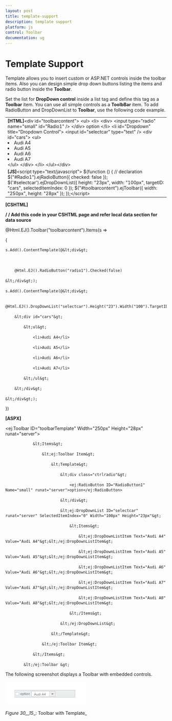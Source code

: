 ```yaml
---
layout: post
title: template-support
description: template support
platform: js
control: Toolbar
documentation: ug
---
```


# Template Support

Template allows you to insert custom or ASP.NET controls inside the toolbar items. Also you can design simple drop down buttons listing the items and radio button inside the **Toolbar**.

Set the list for **DropDown control** inside a list tag and define this tag as a **Toolbar** item. You can use all simple controls as a **ToolbBar** item. To add RadioButton and DropDownList to **Toolbar**, use the following code example.

<table>
<tr>
<td>
<b>[HTML]</b>&lt;div id="toolbarcontent"&gt;    &lt;ul&gt;        &lt;li&gt;            &lt;div&gt;                &lt;input type="radio" name="small" id="Radio1" /&gt;            &lt;/div&gt;            option        &lt;/li&gt;        &lt;li id="Dropdown" title="Dropdown Control"&gt;            &lt;input id="selectcar" type="text" /&gt;            &lt;div id="cars"&gt;                &lt;ul&gt;                    <li>Audi A4</li>                    <li>Audi A5</li>                    <li>Audi A6</li>                    <li>Audi A7</li>                &lt;/ul&gt;            &lt;/div&gt;        &lt;/li&gt;    &lt;/ul&gt;&lt;/div&gt;</td></tr>
<tr>
<td>
<b>[JS]</b>&lt;script type="text/javascript"&gt;    $(function () {        // declaration        $("#Radio1").ejRadioButton({ checked: false });        $('#selectcar').ejDropDownList({ height: "23px", width: "100px", targetID: "cars", selectedItemIndex: 0 });        $("#toolbarcontent").ejToolbar({ width: "250px", height: "28px" });    });&lt;/script&gt;</td></tr>
</table>


**[CSHTML]** 

**/ / Add this code in your CSHTML page and refer local data section for data source**

@Html.EJ().Toolbar("toolbarcontent").Items(s =>

{

    s.Add().ContentTemplate(@&lt;div&gt;



        @Html.EJ().RadioButton("radio1").Checked(false)

    &lt;/div&gt;);

    s.Add().ContentTemplate(@&lt;div&gt;

        @Html.EJ().DropDownList("selectcar").Height("23").Width("100").TargetID("cars").SelectedItemIndex(0)

        &lt;div id="cars"&gt;

            &lt;ul&gt;

                <li>Audi A4</li>

                <li>Audi A5</li>

                <li>Audi A6</li>

                <li>Audi A7</li>

            &lt;/ul&gt;

        &lt;/div&gt;

    &lt;/div&gt;);

})



**[ASPX]**

&lt;ej:Toolbar  ID="toolbarTemplate" Width="250px" Height="28px" runat="server"&gt;

                &lt;Items&gt;

                    &lt;ej:Toolbar Item&gt;

                        &lt;Template&gt;

                            &lt;div class="ctrlradio"&gt;

                                <ej:RadioButton ID="RadioButton1" Name="small" runat="server">option</ej:RadioButton>

                            &lt;/div&gt;

                            &lt;ej:DropDownList ID="selectcar" runat="server" SelectedItemIndex="0" Width="100px" Height="23px"&gt;

                                &lt;Items&gt;

                                    &lt;ej:DropDownListItem Text="Audi A4" Value="Audi A4"&gt;&lt;/ej:DropDownListItem&gt;

                                    &lt;ej:DropDownListItem Text="Audi A5" Value="Audi A5"&gt;&lt;/ej:DropDownListItem&gt;

                                    &lt;ej:DropDownListItem Text="Audi A6" Value="Audi A6"&gt;&lt;/ej:DropDownListItem&gt;

                                    &lt;ej:DropDownListItem Text="Audi A7" Value="Audi A7"&gt;&lt;/ej:DropDownListItem&gt;

                                    &lt;ej:DropDownListItem Text="Audi A8" Value="Audi A8"&gt;&lt;/ej:DropDownListItem&gt;

                                &lt;/Items&gt;

                            &lt;/ej:DropDownList&gt;

                        &lt;/Template&gt;

                    &lt;/ej:Toolbar Item&gt;

                &lt;/Items&gt;

            &lt;/ej:Toolbar &gt;



The following screenshot displays a Toolbar with embedded controls.

![](template-support_images\template-support_img1.png)

_Figure_ _30__15__: Toolbar with Template_

